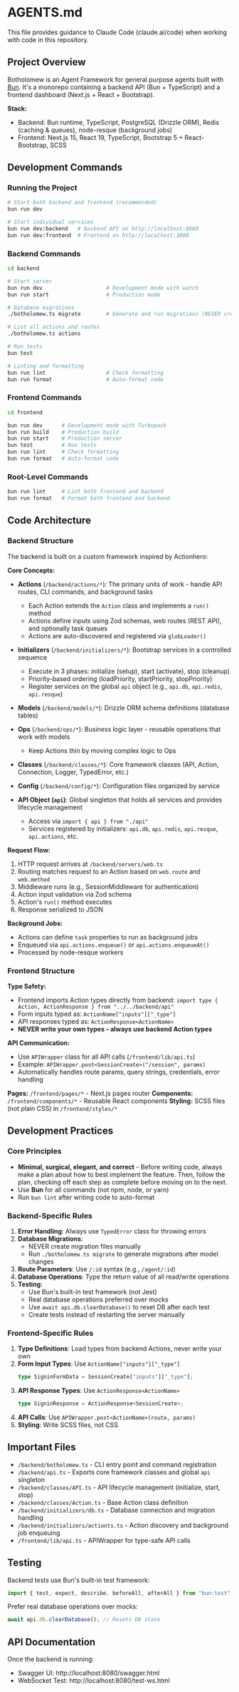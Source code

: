 # AGENTS.md

This file provides guidance to Claude Code (claude.ai/code) when working with code in this repository.

## Project Overview

Botholomew is an Agent Framework for general purpose agents built with [Bun](https://bun.sh). It's a monorepo containing a backend API (Bun + TypeScript) and a frontend dashboard (Next.js + React + Bootstrap).

**Stack:**

- Backend: Bun runtime, TypeScript, PostgreSQL (Drizzle ORM), Redis (caching & queues), node-resque (background jobs)
- Frontend: Next.js 15, React 19, TypeScript, Bootstrap 5 + React-Bootstrap, SCSS

## Development Commands

### Running the Project

```bash
# Start both backend and frontend (recommended)
bun run dev

# Start individual services
bun run dev:backend   # Backend API on http://localhost:8080
bun run dev:frontend  # Frontend on http://localhost:3000
```

### Backend Commands

```bash
cd backend

# Start server
bun run dev                    # Development mode with watch
bun run start                  # Production mode

# Database migrations
./botholomew.ts migrate        # Generate and run migrations (NEVER create migration files manually)

# List all actions and routes
./botholomew.ts actions

# Run tests
bun test

# Linting and formatting
bun run lint                   # Check formatting
bun run format                 # Auto-format code
```

### Frontend Commands

```bash
cd frontend

bun run dev      # Development mode with Turbopack
bun run build    # Production build
bun run start    # Production server
bun test         # Run tests
bun run lint     # Check formatting
bun run format   # Auto-format code
```

### Root-Level Commands

```bash
bun run lint     # Lint both frontend and backend
bun run format   # Format both frontend and backend
```

## Code Architecture

### Backend Structure

The backend is built on a custom framework inspired by Actionhero:

**Core Concepts:**

- **Actions** (`/backend/actions/*`): The primary units of work - handle API routes, CLI commands, and background tasks
  - Each Action extends the `Action` class and implements a `run()` method
  - Actions define inputs using Zod schemas, web routes (REST API), and optionally task queues
  - Actions are auto-discovered and registered via `globLoader()`

- **Initializers** (`/backend/initializers/*`): Bootstrap services in a controlled sequence
  - Execute in 3 phases: initialize (setup), start (activate), stop (cleanup)
  - Priority-based ordering (loadPriority, startPriority, stopPriority)
  - Register services on the global `api` object (e.g., `api.db`, `api.redis`, `api.resque`)

- **Models** (`/backend/models/*`): Drizzle ORM schema definitions (database tables)

- **Ops** (`/backend/ops/*`): Business logic layer - reusable operations that work with models
  - Keep Actions thin by moving complex logic to Ops

- **Classes** (`/backend/classes/*`): Core framework classes (API, Action, Connection, Logger, TypedError, etc.)

- **Config** (`/backend/config/*`): Configuration files organized by service

- **API Object (`api`)**: Global singleton that holds all services and provides lifecycle management
  - Access via `import { api } from "./api"`
  - Services registered by initializers: `api.db`, `api.redis`, `api.resque`, `api.actions`, etc.

**Request Flow:**

1. HTTP request arrives at `/backend/servers/web.ts`
2. Routing matches request to an Action based on `web.route` and `web.method`
3. Middleware runs (e.g., SessionMiddleware for authentication)
4. Action input validation via Zod schema
5. Action's `run()` method executes
6. Response serialized to JSON

**Background Jobs:**

- Actions can define `task` properties to run as background jobs
- Enqueued via `api.actions.enqueue()` or `api.actions.enqueueAt()`
- Processed by node-resque workers

### Frontend Structure

**Type Safety:**

- Frontend imports Action types directly from backend: `import type { Action, ActionResponse } from "../../backend/api"`
- Form inputs typed as: `ActionName["inputs"]["_type"]`
- API responses typed as: `ActionResponse<ActionName>`
- **NEVER write your own types - always use backend Action types**

**API Communication:**

- Use `APIWrapper` class for all API calls (`/frontend/lib/api.ts`)
- Example: `APIWrapper.post<SessionCreate>("/session", params)`
- Automatically handles route params, query strings, credentials, error handling

**Pages:** `/frontend/pages/*` - Next.js pages router
**Components:** `/frontend/components/*` - Reusable React components
**Styling:** SCSS files (not plain CSS) in `/frontend/styles/*`

## Development Practices

### Core Principles

- **Minimal, surgical, elegant, and correct** - Before writing code, always make a plan about how to best implement the feature. Then, follow the plan, checking off each step as complete before moving on to the next.
- Use **Bun** for all commands (not npm, node, or yarn)
- Run `bun lint` after writing code to auto-format

### Backend-Specific Rules

1. **Error Handling**: Always use `TypedError` class for throwing errors
2. **Database Migrations**:
   - NEVER create migration files manually
   - Run `./botholomew.ts migrate` to generate migrations after model changes
3. **Route Parameters**: Use `/:id` syntax (e.g., `/agent/:id`)
4. **Database Operations**: Type the return value of all read/write operations
5. **Testing**:
   - Use Bun's built-in test framework (not Jest)
   - Real database operations preferred over mocks
   - Use `await api.db.clearDatabase()` to reset DB after each test
   - Create tests instead of restarting the server manually

### Frontend-Specific Rules

1. **Type Definitions**: Load types from backend Actions, never write your own
2. **Form Input Types**: Use `ActionName["inputs"]["_type"]`
   ```typescript
   type SigninFormData = SessionCreate["inputs"]["_type"];
   ```
3. **API Response Types**: Use `ActionResponse<ActionName>`
   ```typescript
   type SigninResponse = ActionResponse<SessionCreate>;
   ```
4. **API Calls**: Use `APIWrapper.post<ActionName>(route, params)`
5. **Styling**: Write SCSS files, not CSS

## Important Files

- `/backend/botholomew.ts` - CLI entry point and command registration
- `/backend/api.ts` - Exports core framework classes and global `api` singleton
- `/backend/classes/API.ts` - API lifecycle management (initialize, start, stop)
- `/backend/classes/Action.ts` - Base Action class definition
- `/backend/initializers/db.ts` - Database connection and migration handling
- `/backend/initializers/actionts.ts` - Action discovery and background job enqueuing
- `/frontend/lib/api.ts` - APIWrapper for type-safe API calls

## Testing

Backend tests use Bun's built-in test framework:

```typescript
import { test, expect, describe, beforeAll, afterAll } from "bun:test";
```

Prefer real database operations over mocks:

```typescript
await api.db.clearDatabase(); // Resets DB state
```

## API Documentation

Once the backend is running:

- Swagger UI: http://localhost:8080/swagger.html
- WebSocket Test: http://localhost:8080/test-ws.html
